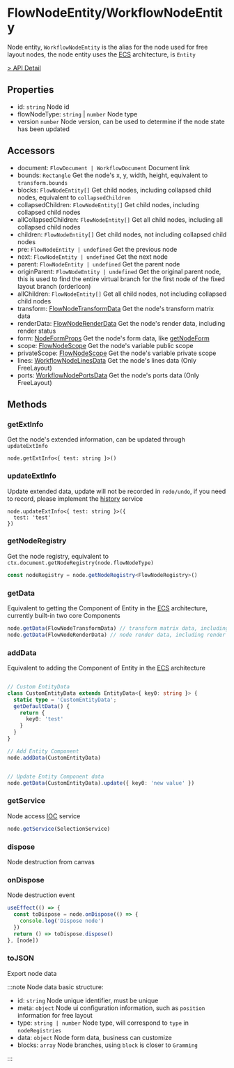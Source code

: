 # FlowNodeEntity/WorkflowNodeEntity

Node entity, `WorkflowNodeEntity` is the alias for the node used for free layout nodes, the node entity uses the [ECS](/en/guide/concepts/ecs.md) architecture, is `Entity`

[> API Detail](https://flowgram.ai/auto-docs/document/classes/FlowNodeEntity-1.html)

## Properties

* id: `string` Node id
* flowNodeType: `string` | `number` Node type
* version `number` Node version, can be used to determine if the node state has been updated

## Accessors

* document: `FlowDocument | WorkflowDocument` Document link
* bounds: `Rectangle` Get the node's x, y, width, height, equivalent to `transform.bounds`
* blocks: `FlowNodeEntity[]` Get child nodes, including collapsed child nodes, equivalent to `collapsedChildren`
* collapsedChildren: `FlowNodeEntity[]` Get child nodes, including collapsed child nodes
* allCollapsedChildren: `FlowNodeEntity[]` Get all child nodes, including all collapsed child nodes
* children: `FlowNodeEntity[]` Get child nodes, not including collapsed child nodes
* pre: `FlowNodeEntity | undefined` Get the previous node
* next: `FlowNodeEntity | undefined` Get the next node
* parent: `FlowNodeEntity | undefined` Get the parent node
* originParent: `FlowNodeEntity | undefined` Get the original parent node, this is used to find the entire virtual branch for the first node of the fixed layout branch (orderIcon)
* allChildren: `FlowNodeEntity[]` Get all child nodes, not including collapsed child nodes
* transform: [FlowNodeTransformData](https://flowgram.ai/auto-docs/document/classes/FlowNodeTransformData.html) Get the node's transform matrix data
* renderData: [FlowNodeRenderData](https://flowgram.ai/auto-docs/document/classes/FlowNodeRenderData.html) Get the node's render data, including render status
* form: [NodeFormProps](https://flowgram.ai/auto-docs/editor/interfaces/NodeFormProps.html) Get the node's form data, like [getNodeForm](/en/api/utils/get-node-form.md)
* scope: [FlowNodeScope](https://flowgram.ai/auto-docs/editor/interfaces/FlowNodeScope) Get the node's variable public scope
* privateScope: [FlowNodeScope](https://flowgram.ai/auto-docs/editor/interfaces/FlowNodeScope) Get the node's variable private scope
* lines: [WorkflowNodeLinesData](https://flowgram.ai/auto-docs/free-layout-core/classes/WorkflowNodeLinesData.html) Get the node's lines data (Only FreeLayout)
* ports: [WorkflowNodePortsData](https://flowgram.ai/auto-docs/free-layout-core/classes/WorkflowNodePortsData.html) Get the node's ports data (Only FreeLayout)

## Methods

### getExtInfo

Get the node's extended information, can be updated through `updateExtInfo`

```
node.getExtInfo<{ test: string }>()
```

### updateExtInfo

Update extended data, update will not be recorded in `redo/undo`, if you need to record, please implement the [history](/en/guide/advanced/history.md) service

```
node.updateExtInfo<{ test: string }>({
  test: 'test'
})
```

### getNodeRegistry

Get the node registry, equivalent to `ctx.document.getNodeRegistry(node.flowNodeType)`

```ts pure
const nodeRegistry = node.getNodeRegistry<FlowNodeRegistry>()
```

### getData

Equivalent to getting the Component of Entity in the [ECS](/en/guide/concepts/ecs.md) architecture, currently built-in two core Components

```ts pure
node.getData(FlowNodeTransformData) // transform matrix data, including the node's x, y, width, height, etc.
node.getData(FlowNodeRenderData) // node render data, including render status

```

### addData

Equivalent to adding the Component of Entity in the [ECS](/en/guide/concepts/ecs.md) architecture

```ts pure

// Custom EntityData
class CustomEntityData extends EntityData<{ key0: string }> {
  static type = 'CustomEntityData';
  getDefaultData() {
    return {
      key0: 'test'
    }
  }
}

// Add Entity Component
node.addData(CustomEntityData)


// Update Entity Component data
node.getData(CustomEntityData).update({ key0: 'new value' })

```

### getService

Node access [IOC](/en/guide/concepts/ioc.md) service

```ts pure
node.getService(SelectionService)
```

### dispose

Node destruction from canvas

### onDispose

Node destruction event

```ts pure
useEffect(() => {
  const toDispose = node.onDispose(() => {
    console.log('Dispose node')
  })
  return () => toDispose.dispose()
}, [node])
```

### toJSON

Export node data

:::note Node data basic structure:

* id: `string` Node unique identifier, must be unique
* meta: `object` Node ui configuration information, such as `position` information for free layout
* type: `string | number` Node type, will correspond to `type` in `nodeRegistries`
* data: `object` Node form data, business can customize
* blocks: `array` Node branches, using `block` is closer to `Gramming`

:::
